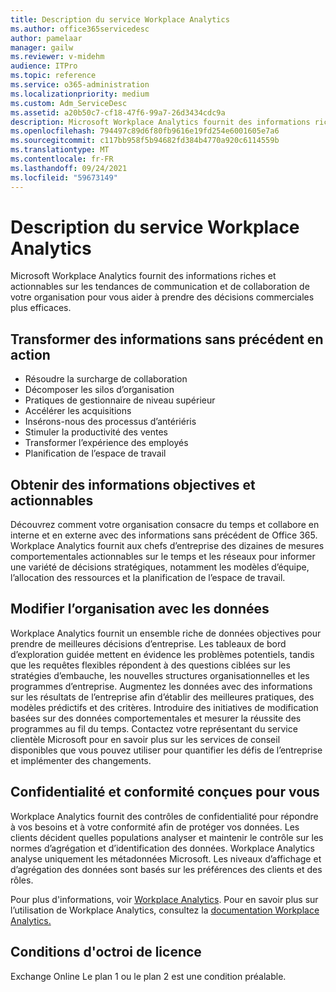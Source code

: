 ```yaml
---
title: Description du service Workplace Analytics
ms.author: office365servicedesc
author: pamelaar
manager: gailw
ms.reviewer: v-midehm
audience: ITPro
ms.topic: reference
ms.service: o365-administration
ms.localizationpriority: medium
ms.custom: Adm_ServiceDesc
ms.assetid: a20b50c7-cf18-47f6-99a7-26d3434cdc9a
description: Microsoft Workplace Analytics fournit des informations riches et actionnables sur les tendances de communication et de collaboration de votre organisation pour vous aider à prendre des décisions commerciales plus efficaces.
ms.openlocfilehash: 794497c89d6f80fb9616e19fd254e6001605e7a6
ms.sourcegitcommit: c117bb958f5b94682fd384b4770a920c6114559b
ms.translationtype: MT
ms.contentlocale: fr-FR
ms.lasthandoff: 09/24/2021
ms.locfileid: "59673149"
---
```

# <a name="workplace-analytics-service-description"></a>Description du service Workplace Analytics

Microsoft Workplace Analytics fournit des informations riches et actionnables sur les tendances de communication et de collaboration de votre organisation pour vous aider à prendre des décisions commerciales plus efficaces.

## <a name="transform-unprecedented-insights-into-action"></a>Transformer des informations sans précédent en action

* Résoudre la surcharge de collaboration
* Décomposer les silos d’organisation
* Pratiques de gestionnaire de niveau supérieur
* Accélérer les acquisitions
* Insérons-nous des processus d’antériéris
* Stimuler la productivité des ventes
* Transformer l’expérience des employés
* Planification de l’espace de travail

## <a name="gain-objective-actionable-insights"></a>Obtenir des informations objectives et actionnables

Découvrez comment votre organisation consacre du temps et collabore en interne et en externe avec des informations sans précédent de Office 365. Workplace Analytics fournit aux chefs d’entreprise des dizaines de mesures comportementales actionnables sur le temps et les réseaux pour informer une variété de décisions stratégiques, notamment les modèles d’équipe, l’allocation des ressources et la planification de l’espace de travail.

## <a name="drive-organizational-change-with-data"></a>Modifier l’organisation avec les données

Workplace Analytics fournit un ensemble riche de données objectives pour prendre de meilleures décisions d’entreprise. Les tableaux de bord d’exploration guidée mettent en évidence les problèmes potentiels, tandis que les requêtes flexibles répondent à des questions ciblées sur les stratégies d’embauche, les nouvelles structures organisationnelles et les programmes d’entreprise. Augmentez les données avec des informations sur les résultats de l’entreprise afin d’établir des meilleures pratiques, des modèles prédictifs et des critères. Introduire des initiatives de modification basées sur des données comportementales et mesurer la réussite des programmes au fil du temps. Contactez votre représentant du service clientèle Microsoft pour en savoir plus sur les services de conseil disponibles que vous pouvez utiliser pour quantifier les défis de l’entreprise et implémenter des changements.

## <a name="privacy-and-compliance-designed-for-you"></a>Confidentialité et conformité conçues pour vous

Workplace Analytics fournit des contrôles de confidentialité pour répondre à vos besoins et à votre conformité afin de protéger vos données. Les clients décident quelles populations analyser et maintenir le contrôle sur les normes d’agrégation et d’identification des données. Workplace Analytics analyse uniquement les métadonnées Microsoft. Les niveaux d’affichage et d’agrégation des données sont basés sur les préférences des clients et des rôles.

Pour plus d'informations, voir [Workplace Analytics](https://go.microsoft.com/fwlink/?linkid=852492). Pour en savoir plus sur l’utilisation de Workplace Analytics, consultez la [documentation Workplace Analytics.](/workplace-analytics/)
  
## <a name="licensing-requirements"></a>Conditions d'octroi de licence

Exchange Online Le plan 1 ou le plan 2 est une condition préalable.